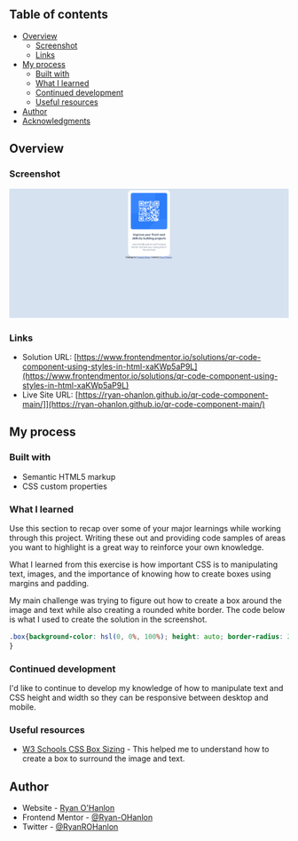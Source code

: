 ## Table of contents

- [Overview](#overview)
  - [Screenshot](#screenshot)
  - [Links](#links)
- [My process](#my-process)
  - [Built with](#built-with)
  - [What I learned](#what-i-learned)
  - [Continued development](#continued-development)
  - [Useful resources](#useful-resources)
- [Author](#author)
- [Acknowledgments](#acknowledgments)

## Overview

### Screenshot

![screenshot](./screenshot.png)

### Links

- Solution URL: [https://www.frontendmentor.io/solutions/qr-code-component-using-styles-in-html-xaKWp5aP9L](https://www.frontendmentor.io/solutions/qr-code-component-using-styles-in-html-xaKWp5aP9L)
- Live Site URL: [https://ryan-ohanlon.github.io/qr-code-component-main/]](https://ryan-ohanlon.github.io/qr-code-component-main/)

## My process

### Built with

- Semantic HTML5 markup
- CSS custom properties

### What I learned

Use this section to recap over some of your major learnings while working through this project. Writing these out and providing code samples of areas you want to highlight is a great way to reinforce your own knowledge.

What I learned from this exercise is how important CSS is to manipulating text, images, and the importance of knowing how to create boxes using margins and padding.

My main challenge was trying to figure out how to create a box around the image and text while also creating a rounded white border. The code below is what I used to create the solution in the screenshot.

```css
.box{background-color: hsl(0, 0%, 100%); height: auto; border-radius: 20px; margin: auto; width: 200px; height: auto; padding: 15px;
}
```

### Continued development

I'd like to continue to develop my knowledge of how to manipulate text and CSS height and width so they can be responsive between desktop and mobile.

### Useful resources

- [W3 Schools CSS Box Sizing](https://www.w3schools.com/css/css3_box-sizing.asp) - This helped me to understand how to create a box to surround the image and text.

## Author

- Website - [Ryan O'Hanlon](https://ryan-ohanlon.github.io/)
- Frontend Mentor - [@Ryan-OHanlon](https://www.frontendmentor.io/profile/ryan-ohanlon)
- Twitter - [@RyanROHanlon](https://www.twitter.com/ryanrohanlon)